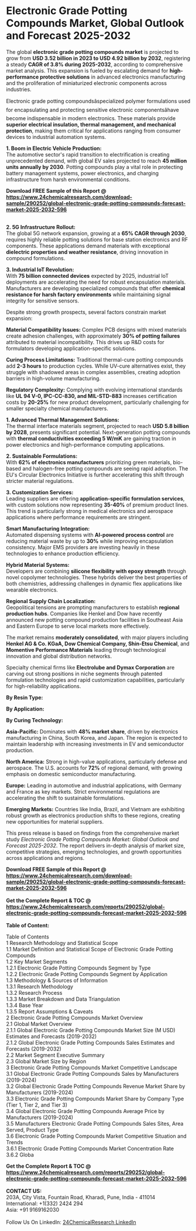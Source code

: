 <h1>Electronic Grade Potting Compounds Market, Global Outlook and Forecast 2025-2032</h1><p>The global <strong>electronic grade potting compounds market</strong> is projected to grow from <strong>USD 3.52 billion in 2023 to USD 4.92 billion by 2032</strong>, registering a steady <strong>CAGR of 3.8% during 2025-2032</strong>, according to comprehensive market analysis. This expansion is fueled by escalating demand for <strong>high-performance protective solutions</strong> in advanced electronics manufacturing and the proliferation of miniaturized electronic components across industries.</p><p>Electronic grade potting compoundsâspecialized polymer formulations used for encapsulating and protecting sensitive electronic componentsâhave become indispensable in modern electronics. These materials provide <strong>superior electrical insulation, thermal management, and mechanical protection</strong>, making them critical for applications ranging from consumer devices to industrial automation systems.</p><p><strong>1. Boom in Electric Vehicle Production:</strong><br>
The automotive sector's rapid transition to electrification is creating unprecedented demand, with global EV sales projected to reach <strong>45 million units annually by 2030</strong>. Potting compounds play a vital role in protecting battery management systems, power electronics, and charging infrastructure from harsh environmental conditions.</p><div><b>Download FREE Sample of this Report @ 
            <a href="https://www.24chemicalresearch.com/download-sample/290252/global-electronic-grade-potting-compounds-forecast-market-2025-2032-596">
            https://www.24chemicalresearch.com/download-sample/290252/global-electronic-grade-potting-compounds-forecast-market-2025-2032-596</a></b></div><br><p><strong>2. 5G Infrastructure Rollout:</strong><br>
The global 5G network expansion, growing at a <strong>65% CAGR through 2030</strong>, requires highly reliable potting solutions for base station electronics and RF components. These applications demand materials with exceptional <strong>dielectric properties and weather resistance</strong>, driving innovation in compound formulations.</p><p><strong>3. Industrial IoT Revolution:</strong><br>
With <strong>75 billion connected devices</strong> expected by 2025, industrial IoT deployments are accelerating the need for robust encapsulation materials. Manufacturers are developing specialized compounds that offer <strong>chemical resistance for harsh factory environments</strong> while maintaining signal integrity for sensitive sensors.</p><p>Despite strong growth prospects, several factors constrain market expansion:</p><p><strong>Material Compatibility Issues:</strong> Complex PCB designs with mixed materials create adhesion challenges, with approximately <strong>30% of potting failures</strong> attributed to material incompatibility. This drives up R&amp;D costs for formulators developing application-specific solutions.</p><p><strong>Curing Process Limitations:</strong> Traditional thermal-cure potting compounds add <strong>2-3 hours</strong> to production cycles. While UV-cure alternatives exist, they struggle with shadowed areas in complex assemblies, creating adoption barriers in high-volume manufacturing.</p><p><strong>Regulatory Complexity:</strong> Complying with evolving international standards like <strong>UL 94 V-0, IPC-CC-830, and MIL-STD-883</strong> increases certification costs by <strong>20-25%</strong> for new product development, particularly challenging for smaller specialty chemical manufacturers.</p><p><strong>1. Advanced Thermal Management Solutions:</strong><br>
The thermal interface materials segment, projected to reach <strong>USD 5.8 billion by 2028</strong>, presents significant potential. Next-generation potting compounds with <strong>thermal conductivities exceeding 5 W/mK</strong> are gaining traction in power electronics and high-performance computing applications.</p><p><strong>2. Sustainable Formulations:</strong><br>
With <strong>62% of electronics manufacturers</strong> prioritizing green materials, bio-based and halogen-free potting compounds are seeing rapid adoption. The EU's Circular Electronics Initiative is further accelerating this shift through stricter material regulations.</p><p><strong>3. Customization Services:</strong><br>
Leading suppliers are offering <strong>application-specific formulation services</strong>, with custom solutions now representing <strong>35-40%</strong> of premium product lines. This trend is particularly strong in medical electronics and aerospace applications where performance requirements are stringent.</p><p><strong>Smart Manufacturing Integration:</strong><br>
	Automated dispensing systems with <strong>AI-powered process control</strong> are reducing material waste by up to <strong>30%</strong> while improving encapsulation consistency. Major EMS providers are investing heavily in these technologies to enhance production efficiency.</p><p><strong>Hybrid Material Systems:</strong><br>
	Developers are combining <strong>silicone flexibility with epoxy strength</strong> through novel copolymer technologies. These hybrids deliver the best properties of both chemistries, addressing challenges in dynamic flex applications like wearable electronics.</p><p><strong>Regional Supply Chain Localization:</strong><br>
	Geopolitical tensions are prompting manufacturers to establish <strong>regional production hubs</strong>. Companies like Henkel and Dow have recently announced new potting compound production facilities in Southeast Asia and Eastern Europe to serve local markets more effectively.</p><p>The market remains <strong>moderately consolidated</strong>, with major players including <strong>Henkel AG &amp; Co. KGaA, Dow Chemical Company, Shin-Etsu Chemical</strong>, and <strong>Momentive Performance Materials</strong> leading through technological innovation and global distribution networks.</p><p>Specialty chemical firms like <strong>Electrolube and Dymax Corporation</strong> are carving out strong positions in niche segments through patented formulation technologies and rapid customization capabilities, particularly for high-reliability applications.</p><p><strong>By Resin Type:</strong></p><p><strong>By Application:</strong></p><p><strong>By Curing Technology:</strong></p><p><strong>Asia-Pacific:</strong> Dominates with <strong>48% market share</strong>, driven by electronics manufacturing in China, South Korea, and Japan. The region is expected to maintain leadership with increasing investments in EV and semiconductor production.</p><p><strong>North America:</strong> Strong in high-value applications, particularly defense and aerospace. The U.S. accounts for <strong>72%</strong> of regional demand, with growing emphasis on domestic semiconductor manufacturing.</p><p><strong>Europe:</strong> Leading in automotive and industrial applications, with Germany and France as key markets. Strict environmental regulations are accelerating the shift to sustainable formulations.</p><p><strong>Emerging Markets:</strong> Countries like India, Brazil, and Vietnam are exhibiting robust growth as electronics production shifts to these regions, creating new opportunities for material suppliers.</p><p>This press release is based on findings from the comprehensive market study <em>Electronic Grade Potting Compounds Market: Global Outlook and Forecast 2025-2032</em>. The report delivers in-depth analysis of market size, competitive strategies, emerging technologies, and growth opportunities across applications and regions.</p><div><b>Download FREE Sample of this Report @ 
            <a href="https://www.24chemicalresearch.com/download-sample/290252/global-electronic-grade-potting-compounds-forecast-market-2025-2032-596">
            https://www.24chemicalresearch.com/download-sample/290252/global-electronic-grade-potting-compounds-forecast-market-2025-2032-596</a></b></div><br><div><b>Get the Complete Report & TOC @ 
            <a href="https://www.24chemicalresearch.com/reports/290252/global-electronic-grade-potting-compounds-forecast-market-2025-2032-596">
            https://www.24chemicalresearch.com/reports/290252/global-electronic-grade-potting-compounds-forecast-market-2025-2032-596</a></b></div><br>
            <b>Table of Content:</b><p>Table of Contents<br />
1 Research Methodology and Statistical Scope<br />
1.1 Market Definition and Statistical Scope of Electronic Grade Potting Compounds<br />
1.2 Key Market Segments<br />
1.2.1 Electronic Grade Potting Compounds Segment by Type<br />
1.2.2 Electronic Grade Potting Compounds Segment by Application<br />
1.3 Methodology & Sources of Information<br />
1.3.1 Research Methodology<br />
1.3.2 Research Process<br />
1.3.3 Market Breakdown and Data Triangulation<br />
1.3.4 Base Year<br />
1.3.5 Report Assumptions & Caveats<br />
2 Electronic Grade Potting Compounds Market Overview<br />
2.1 Global Market Overview<br />
2.1.1 Global Electronic Grade Potting Compounds Market Size (M USD) Estimates and Forecasts (2019-2032)<br />
2.1.2 Global Electronic Grade Potting Compounds Sales Estimates and Forecasts (2019-2032)<br />
2.2 Market Segment Executive Summary<br />
2.3 Global Market Size by Region<br />
3 Electronic Grade Potting Compounds Market Competitive Landscape<br />
3.1 Global Electronic Grade Potting Compounds Sales by Manufacturers (2019-2024)<br />
3.2 Global Electronic Grade Potting Compounds Revenue Market Share by Manufacturers (2019-2024)<br />
3.3 Electronic Grade Potting Compounds Market Share by Company Type (Tier 1, Tier 2, and Tier 3)<br />
3.4 Global Electronic Grade Potting Compounds Average Price by Manufacturers (2019-2024)<br />
3.5 Manufacturers Electronic Grade Potting Compounds Sales Sites, Area Served, Product Type<br />
3.6 Electronic Grade Potting Compounds Market Competitive Situation and Trends<br />
3.6.1 Electronic Grade Potting Compounds Market Concentration Rate<br />
3.6.2 Globa</p><div><b>Get the Complete Report & TOC @ 
            <a href="https://www.24chemicalresearch.com/reports/290252/global-electronic-grade-potting-compounds-forecast-market-2025-2032-596">
            https://www.24chemicalresearch.com/reports/290252/global-electronic-grade-potting-compounds-forecast-market-2025-2032-596</a></b></div><br><b>CONTACT US:</b><br>
            203A, City Vista, Fountain Road, Kharadi, Pune, India - 411014<br>
            International: +1(332) 2424 294<br>
            Asia: +91 9169162030 <br><br>
            Follow Us On LinkedIn: <a href="https://www.linkedin.com/company/24chemicalresearch/">24ChemicalResearch LinkedIn</a>